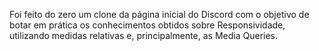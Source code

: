 <p>Foi feito do zero um clone da página inicial do Discord com o objetivo 
de botar em prática os conhecimentos obtidos sobre Responsividade, utilizando medidas 
relativas e, principalmente, as Media Queries. </p>
